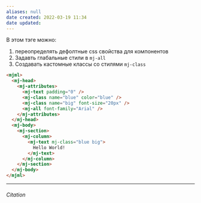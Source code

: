 ```yaml
---
aliases: null
date created: 2022-03-19 11:34
date updated:
---
```

В этом тэге можно:
1. переопределять дефолтные css свойства для компонентов
2. Задавть глабальные стили в `mj-all`
3. Создавать кастомные классы со стилями `mj-class` 

```html
<mjml>
  <mj-head>
    <mj-attributes>
      <mj-text padding="0" />
      <mj-class name="blue" color="blue" />
      <mj-class name="big" font-size="20px" />
      <mj-all font-family="Arial" />
    </mj-attributes>
  </mj-head>
  <mj-body>
    <mj-section>
      <mj-column>
        <mj-text mj-class="blue big">
          Hello World!
        </mj-text>
      </mj-column>
    </mj-section>
  </mj-body>
</mjml>
```

---

###### Citation


